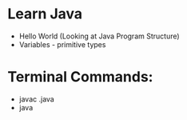 # Learn Java

* Hello World (Looking at Java Program Structure)
* Variables - primitive types


# Terminal Commands:

- javac <appName>.java
- java <appName>